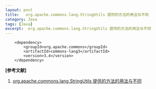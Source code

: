 ```yaml
---
layout: post
title:   org.apache.commons.lang.StringUtils 提供的方法的用法与不同
category: Java
tags: [Java]
excerpt:  org.apache.commons.lang.StringUtils 提供的方法的用法与不同
---
```


    	<dependency>
            <groupId>org.apache.commons</groupId>
            <artifactId>commons-lang3</artifactId>
            <version>3.4</version>
        </dependency>

**[参考文献]**

1. [org.apache.commons.lang.StringUtils 提供的方法的用法与不同](https://blog.csdn.net/silangfeilang/article/details/88594506 "org.apache.commons.lang.StringUtils 提供的方法的用法与不同")
